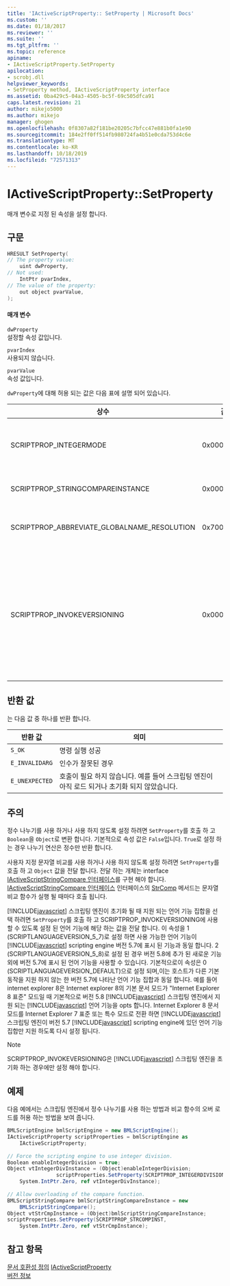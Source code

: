 ```yaml
---
title: 'IActiveScriptProperty:: SetProperty | Microsoft Docs'
ms.custom: ''
ms.date: 01/18/2017
ms.reviewer: ''
ms.suite: ''
ms.tgt_pltfrm: ''
ms.topic: reference
apiname:
- IActiveScriptProperty.SetProperty
apilocation:
- scrobj.dll
helpviewer_keywords:
- SetProperty method, IActiveScriptProperty interface
ms.assetid: 0ba429c5-04a3-4505-bc5f-69c505dfca91
caps.latest.revision: 21
author: mikejo5000
ms.author: mikejo
manager: ghogen
ms.openlocfilehash: 0f8307a82f181be20205c7bfcc47e881b0fa1e90
ms.sourcegitcommit: 184e2ff0ff514fb980724fa4b51e0cda753d4c6e
ms.translationtype: MT
ms.contentlocale: ko-KR
ms.lasthandoff: 10/18/2019
ms.locfileid: "72571313"
---
```

# <a name="iactivescriptpropertysetproperty"></a>IActiveScriptProperty::SetProperty
매개 변수로 지정 된 속성을 설정 합니다.  
  
## <a name="syntax"></a>구문  
  
```cpp
HRESULT SetProperty(  
// The property value:  
    uint dwProperty,    
// Not used:   
    IntPtr pvarIndex,    
// The value of the property:   
    out object pvarValue,    
);  
```  
  
#### <a name="parameters"></a>매개 변수  
 `dwProperty`  
 설정할 속성 값입니다.  
  
 `pvarIndex`  
 사용되지 않습니다.  
  
 `pvarValue`  
 속성 값입니다.  
  
 `dwProperty`에 대해 허용 되는 값은 다음 표에 설명 되어 있습니다.  
  
|상수|값|의미|  
|--------------|-----------|-------------|  
|SCRIPTPROP_INTEGERMODE|0x00003000|스크립팅 엔진이 부동 소수점 모드가 아니라 정수 모드로 분할 되도록 합니다. 기본값은 `False`입니다.|  
|SCRIPTPROP_STRINGCOMPAREINSTANCE|0x00003001|스크립팅 엔진의 string compare 함수를 바꿀 수 있습니다.|  
|SCRIPTPROP_ABBREVIATE_GLOBALNAME_RESOLUTION|0x70000002|전역 개체에 기여할 다른 스크립팅 엔진이 없다는 것을 스크립팅 엔진에 알립니다.|  
|SCRIPTPROP_INVOKEVERSIONING|0x00004000|[!INCLUDE[javascript](../../javascript/includes/javascript-md.md)] 스크립팅 엔진에서 지원 되는 언어 기능 집합을 강제로 선택 하도록 합니다. [!INCLUDE[javascript](../../javascript/includes/javascript-md.md)] 스크립팅 엔진에서 지 원하는 언어 기능의 기본 집합은 [!INCLUDE[javascript](../../javascript/includes/javascript-md.md)] scripting engine 버전 5.7에 표시 되는 언어 기능 집합과 동일 합니다.|  
  
## <a name="return-value"></a>반환 값  
 는 다음 값 중 하나를 반환 합니다.  
  
|반환 값|의미|  
|------------------|-------------|  
|`S_OK`|명령 실행 성공|  
|`E_INVALIDARG`|인수가 잘못된 경우|  
|`E_UNEXPECTED`|호출이 필요 하지 않습니다. 예를 들어 스크립팅 엔진이 아직 로드 되거나 초기화 되지 않았습니다.|  
  
## <a name="remarks"></a>주의  
 정수 나누기를 사용 하거나 사용 하지 않도록 설정 하려면 `SetProperty`를 호출 하 고 `Boolean`을 `Object`로 변환 합니다. 기본적으로 속성 값은 `False`입니다. `True`로 설정 하는 경우 나누기 연산은 정수만 반환 합니다.  
  
 사용자 지정 문자열 비교를 사용 하거나 사용 하지 않도록 설정 하려면 `SetProperty`를 호출 하 고 `Object` 값을 전달 합니다. 전달 하는 개체는 interface [IActiveScriptStringCompare 인터페이스](../../winscript/reference/iactivescriptstringcompare-interface.md)를 구현 해야 합니다. [IActiveScriptStringCompare 인터페이스](../../winscript/reference/iactivescriptstringcompare-interface.md) 인터페이스의 [StrComp](../../winscript/reference/iactivescriptstringcompare-strcomp.md) 메서드는 문자열 비교 함수가 실행 될 때마다 호출 됩니다.  
  
 [!INCLUDE[javascript](../../javascript/includes/javascript-md.md)] 스크립팅 엔진이 초기화 될 때 지원 되는 언어 기능 집합을 선택 하려면 `SetProperty`를 호출 하 고 SCRIPTPROP_INVOKEVERSIONING에 사용할 수 있도록 설정 된 언어 기능에 해당 하는 값을 전달 합니다. 이 속성을 1 (SCRIPTLANGUAGEVERSION_5_7)로 설정 하면 사용 가능한 언어 기능이 [!INCLUDE[javascript](../../javascript/includes/javascript-md.md)] scripting engine 버전 5.7에 표시 된 기능과 동일 합니다. 2 (SCRIPTLANGUAGEVERSION_5_8)로 설정 된 경우 버전 5.8에 추가 된 새로운 기능 외에 버전 5.7에 표시 된 언어 기능을 사용할 수 있습니다. 기본적으로이 속성은 0 (SCRIPTLANGUAGEVERSION_DEFAULT)으로 설정 되며,이는 호스트가 다른 기본 동작을 지원 하지 않는 한 버전 5.7에 나타난 언어 기능 집합과 동일 합니다. 예를 들어 internet explorer 8은 Internet explorer 8의 기본 문서 모드가 "Internet Explorer 8 표준" 모드일 때 기본적으로 버전 5.8 [!INCLUDE[javascript](../../javascript/includes/javascript-md.md)] 스크립팅 엔진에서 지원 되는 [!INCLUDE[javascript](../../javascript/includes/javascript-md.md)] 언어 기능을 opts 합니다. Internet Explorer 8 문서 모드를 Internet Explorer 7 표준 또는 특수 모드로 전환 하면 [!INCLUDE[javascript](../../javascript/includes/javascript-md.md)] 스크립팅 엔진이 버전 5.7 [!INCLUDE[javascript](../../javascript/includes/javascript-md.md)] scripting engine에 있던 언어 기능 집합만 지원 하도록 다시 설정 됩니다.  
  
> [!NOTE]
> SCRIPTPROP_INVOKEVERSIONING은 [!INCLUDE[javascript](../../javascript/includes/javascript-md.md)] 스크립팅 엔진을 초기화 하는 경우에만 설정 해야 합니다.  
  
## <a name="example"></a>예제  
 다음 예에서는 스크립팅 엔진에서 정수 나누기를 사용 하는 방법과 비교 함수의 오버 로드를 허용 하는 방법을 보여 줍니다.  
  
```c#  
BMLScriptEngine bmlScriptEngine = new BMLScriptEngine();  
IActiveScriptProperty scriptProperties = bmlScriptEngine as   
    IActiveScriptProperty;  
  
// Force the scripting engine to use integer division.  
Boolean enableIntegerDivision = true;  
Object vtIntegerDivInstance = (Object)enableIntegerDivision;  
                scriptProperties.SetProperty(SCRIPTPROP_INTEGERDIVISION,   
    System.IntPtr.Zero, ref vtIntegerDivInstance);  
  
// Allow overloading of the compare function.  
BMLScriptStringCompare bmlScriptStringCompareInstance = new   
    BMLScriptStringCompare();  
Object vtStrCmpInstance = (Object)bmlScriptStringCompareInstance;  
scriptProperties.SetProperty(SCRIPTPROP_STRCOMPINST,   
    System.IntPtr.Zero, ref vtStrCmpInstance);  
```  
  
## <a name="see-also"></a>참고 항목  
 [문서 호환성  정의](https://docs.microsoft.com/previous-versions/windows/internet-explorer/ie-developer/compatibility/cc288325(v=vs.85))  
 [IActiveScriptProperty](../../winscript/reference/iactivescriptproperty.md)   
 [버전 정보](../../javascript/reference/javascript-version-information.md)